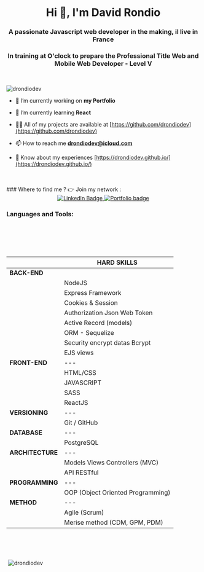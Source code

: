 <h1 align="center">Hi 👋, I'm David Rondio</h1>
<h3 align="center">A passionate Javascript web developer in the making, il live in France</h3>

<h3 align="center">In training at O'clock to prepare the Professional Title Web and Mobile Web Developer - Level V</h3>

</br>
<p align="left"> <img src="https://komarev.com/ghpvc/?username=drondiodev&label=Profile%20views&color=0e75b6&style=flat" alt="drondiodev" /> </p>

- 🔭 I’m currently working on **my Portfolio**

- 🌱 I’m currently learning **React**

- 👨‍💻 All of my projects are available at [https://github.com/drondiodev](https://github.com/drondiodev)

- 📫 How to reach me **drondiodev@icloud.com**

- 📄 Know about my experiences [https://drondiodev.github.io/](https://drondiodev.github.io/)
</br>
</br>
### Where to find me ?
👉 Join my network :

<div id="badges" align="center">
  <a href="https://www.linkedin.com/in/david-rondio/">
    <img src="https://img.shields.io/badge/LinkedIn-blue?style=for-the-badge&logo=linkedin&logoColor=white" alt="LinkedIn Badge"/>
  </a>
   <a href="https://github.com/drondiodev/drondiodev.github.io">
    <img src="https://img.shields.io/badge/Portfolio-red?style=for-the-badge" alt="Portfolio badge"/>
  </a>
</div>

<h3 align="left">Languages and Tools:</h3>

</br>
</br>
</br>
</br>

<div align="center">

|                  | HARD SKILLS                       |
| ---------------- | --------------------------------- |
| **BACK-END**     |
|                  | NodeJS                            |
|                  | Express Framework                 |
|                  | Cookies & Session                 |
|                  | Authorization Json Web Token      |
|                  | Active Record (models)            |
|                  | ORM - Sequelize                   |
|                  | Security encrypt datas Bcrypt     |
|                  | EJS views                         |
| **FRONT-END**    | ---                               |
|                  | HTML/CSS                          |
|                  | JAVASCRIPT                        |
|                  | SASS                              |
|                  | ReactJS                           |
| **VERSIONING**   | ---                               |
|                  | Git / GitHub                      |
| **DATABASE**     | ---                               |
|                  | PostgreSQL                        |
| **ARCHITECTURE** | ---                               |
|                  | Models Views Controllers (MVC)    |
|                  | API RESTful                       |
| **PROGRAMMING**  | ---                               |
|                  | OOP (Object Oriented Programming) |
| **METHOD**       | ---                               |
|                  | Agile (Scrum)                     |
|                  | Merise method (CDM, GPM, PDM)     |

</div>
</br>
</br>
</br>

<p>&nbsp;<img align="center" src="https://github-readme-stats.vercel.app/api?username=drondiodev&show_icons=true&locale=en" alt="drondiodev" /></p>

